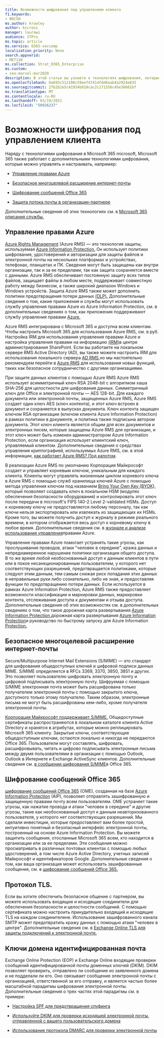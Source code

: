 ```yaml
---
title: Возможности шифрования под управлением клиента
f1.keywords:
- NOCSH
ms.author: krowley
author: kccross
manager: laurawi
audience: ITPro
ms.topic: article
ms.service: O365-seccomp
localization_priority: None
search.appverid:
- MET150
ms.collection: Strat_O365_Enterprise
ms.custom:
- seo-marvel-mar2020
description: В этой статье вы узнаете о технологиях шифрования, которые можно управлять и настраивать в Microsoft 365.
ms.openlocfilehash: 6a693c512100c59eef47414fdd6eab4a2924e835
ms.sourcegitcommit: 27b2b2e5c41934b918cac2c171556c45e36661bf
ms.translationtype: MT
ms.contentlocale: ru-RU
ms.lasthandoff: 03/19/2021
ms.locfileid: "50926237"
---
```

# <a name="customer-managed-encryption-features"></a>Возможности шифрования под управлением клиента

Наряду с технологиями шифрования в Microsoft 365 microsoft, Microsoft 365 также работает с дополнительными технологиями шифрования, которые можно управлять и настраивать, например:

- [Управление правами Azure](/azure/information-protection/what-is-azure-rms)

- [Безопасное многоцелевой расширение интернет-почты](https://blogs.technet.com/b/exchange/archive/2014/12/15/how-to-configure-s-mime-in-office-365.aspx)

- [Шифрование сообщений Office 365](https://products.office.com/en-us/exchange/office-365-message-encryption)

- [Защита потока почты в организации-партнере](/exchange/mail-flow-best-practices/use-connectors-to-configure-mail-flow/set-up-connectors-for-secure-mail-flow-with-a-partner)

Дополнительные сведения об этих технологиях см. в [Microsoft 365 описания службы.](/office365/servicedescriptions/office-365-service-descriptions-technet-library)

## <a name="azure-rights-management"></a>Управление правами Azure

[Azure Rights Management](/azure/information-protection/what-is-azure-rms) (Azure RMS) — это технология защиты, используемая [Azure Information Protection.](/information-protection/understand-explore/what-is-information-protection) Он использует политики шифрования, удостоверений и авторизации для защиты файлов и электронной почты на нескольких платформах и устройствах, телефонах, планшетах и ПК. Сведения могут быть защищены как внутри организации, так и за ее пределами, так как защита сохраняется вместе с данными. Azure RMS обеспечивает постоянную защиту всех типов файлов, защищает файлы в любом месте, поддерживает совместную работу между бизнесом, а также широкий диапазон Windows и Windows устройств. Защита Azure RMS также может дополнить политики предотвращения потери данных [(DLP).](/exchange/security-and-compliance/data-loss-prevention/data-loss-prevention) Дополнительные сведения о том, какие приложения и службы могут использовать службу управления правами Azure из Azure Information Protection, см. в дополнительных сведениях о том, как приложения поддерживают службу управления правами [Azure.](/information-protection/understand-explore/applications-support)

Azure RMS интегрирована с Microsoft 365 и доступна всем клиентам. Чтобы настроить Microsoft 365 для использования Azure RMS, см. в руб. Настройка IRM для использования управления правами Azure и настройка управления правами на информацию [(IRM)](../enterprise/activate-rms-in-microsoft-365.md)в центре администрирования SharePoint. Если вы работаете на локальном сервере RMS Active Directory (AD), вы также можете настроить IRM для использования локального сервера [AD RMS,](/office365/SecurityCompliance/configure-irm-to-use-an-on-premises-ad-rms-server)но мы настоятельно рекомендуем перейти в [Azure RMS](/azure/information-protection/migrate-from-ad-rms-to-azure-rms) для использования новых функций, таких как безопасное сотрудничество с другими организациями.

При защите данных клиентов с помощью Azure RMS Azure RMS использует асимметричный ключ RSA 2048-bit с алгоритмом хаша SHA-256 для целостности для шифрования данных. Симметричный ключ для Office и электронной почты — AES 128-bit. Для каждого документа или электронной почты, защищенных Azure RMS, Azure RMS создает один ключ AES (ключ контента), и этот ключ встроен в документ и сохраняется в выпусках документа. Ключ контента защищен ключом RSA организации (ключом клиента Azure Information Protection) в рамках политики в документе, и политика также подписына автором документа. Этот ключ клиента является общим для всех документов и электронных писем, которые защищены Azure RMS для организации, и этот ключ может быть изменен администратором Azure Information Protection, если организация использует клиентский ключ, управляемый клиентом. Дополнительные сведения о средствах управления криптографией, используемых Azure RMS, см. в этой информации, [как работает Azure RMS? Под капотом](/information-protection/understand-explore/how-does-it-work).

В реализации Azure RMS по умолчанию Корпорация Майкрософт создает и управляет корневым ключом, уникальным для каждого клиента. Клиенты могут управлять жизненным циклом корневого ключа в Azure RMS с помощью служб хранилища ключей Azure с помощью метода управления ключом под названием [Bring Your Own Key (BYOK),](/azure/information-protection/plan-implement-tenant-key) который позволяет создавать ключ в локальном HSM (модулях обеспечения безопасности оборудования) и контролировать этот ключ после передачи в microsoft's FIPS 140-2 Level 2-validated HSMs. Доступ к корневому ключу не предоставляется любому персоналу, так как ключи нельзя экспортировать или извлекать из защищающих их HSMs. Кроме того, вы можете получить доступ к журналу в режиме реального времени, в котором отображается весь доступ к корневому ключу в любое время. Дополнительные сведения см. в [журнале и анализе использования управления](/azure/information-protection/log-analyze-usage)правами Azure.

Управление правами Azure помогает устранять такие угрозы, как прослушивание проводов, атаки "человек в середине", кража данных и непреднамеренное нарушение политики организации общего доступа. В то же время любой необоснованный доступ к данным клиентов в пути или в покое несанкционированным пользователем, у которого нет соответствующих разрешений, предотвращается политиками, которые следуют этим данным, тем самым снижая риск попадания этих данных в неправильные руки либо сознательно, либо не зная, и предоставляя функции по предотвращению потери данных. Если используется в рамках Azure Information Protection, Azure RMS также предоставляет возможности классификации и маркировки данных, маркировки контента, отслеживания доступа к документам и отзыва доступа. Дополнительные сведения об этих возможностях см. в дополнительных сведениях о том, что такое дорожная карта развертывания [Azure Information Protection,](/information-protection/understand-explore/what-is-information-protection)дорожная карта развертывания [Azure Information Protection](/information-protection/plan-design/deployment-roadmap)и руководство по быстрому запуску для Azure Information [Protection.](/information-protection/get-started/infoprotect-quick-start-tutorial)

## <a name="secure-multipurpose-internet-mail-extension"></a>Безопасное многоцелевой расширение интернет-почты

Secure/Multipurpose Internet Mail Extensions (S/MIME) — это стандарт для шифрования общедоступных ключей и цифровой подписи данных MIME. S/MIME определяется в RFCs 3369, 3370, 3850, 3851 и других. Это позволяет пользователю шифровать электронную почту и цифровой подписывать электронную почту. Шифруемая с помощью S/MIME электронная почта может быть расшифрована только получателем электронной почты с помощью закрытого ключа, доступного только этому получателю. Таким образом, электронные письма не могут быть расшифрованы кем-либо, кроме получателя электронной почты.

[Корпорация Майкрософт поддерживает S/MIME.](https://blogs.technet.com/b/exchange/archive/2014/12/15/how-to-configure-s-mime-in-office-365.aspx) Общедоступные сертификаты распространяются в локальном каталоге клиента Active Directory и хранятся в атрибутах, которые можно реплицировать Microsoft 365 клиенту. Закрытые ключи, соответствующие общедоступным ключам, остаются локально и никогда не передаются Office 365. Пользователи могут составлять, шифровать, расшифровывать, читать и цифрово подписывать электронные письма между двумя пользователями в организации с помощью Outlook, Outlook в Интернете и Exchange ActiveSync клиентов. Дополнительные сведения см. [в сообщении шифрования S/MIME](https://blogs.office.com/2014/02/26/smime-encryption-now-in-office-365/)в Office 365.

## <a name="office-365-message-encryption"></a>Шифрование сообщений Office 365

[шифрование сообщений Office 365](https://products.office.com/exchange/office-365-message-encryption) (OME), созданная на базе [Azure Information Protection](/information-protection/understand-explore/what-is-information-protection) (AIP), позволяет отправлять зашифрованную и защищенную правами почту всем пользователям. OME устраняет такие угрозы, как нажатие провода и атаки "человек в середине" и другие угрозы, такие как необоснованный доступ к данным неавторизованного пользователя, у которого нет соответствующих разрешений. Мы сделали инвестиции, которые предоставляют вам более простой, интуитивно понятный и безопасный интерфейс электронной почты, построенный на основе Azure Information Protection. Вы можете защитить сообщения, отосланные Microsoft 365 всем, кто находится в организации или за ее пределами. Эти сообщения можно просматривать в различных почтовых клиентах с помощью любых удостоверений, в том числе Azure Active Directory, учетных записей Майкрософт и идентификаторов Google. Дополнительные сведения о том, как ваша организация может использовать зашифрованные сообщения, см. в [шифрование сообщений Office 365.](./ome.md)

## <a name="transport-layer-security"></a>Протокол TLS.   

Если вы хотите обеспечить безопасное общение с партнером, вы можете использовать входящие и исходящие соединители для обеспечения безопасности и целостности сообщений. С помощью сертификата можно настроить принудительно входящий и исходящие TLS на каждом соединителене. Использование зашифрованного канала SMTP может предотвратить кражу данных с помощью атаки "человек в центре". Дополнительные сведения см. в [Exchange Online TLS для защиты подключений к электронной почте.](./exchange-online-uses-tls-to-secure-email-connections.md)

## <a name="domain-keys-identified-mail"></a>Ключи домена идентифицированная почта

Exchange Online Protection (EOP) и Exchange Online входящие проверки сообщений идентифицированной почты доменных ключей (DKIM). DKIM позволяет проверить, отправлено ли сообщение из заявленного домена и не подделали ли его. Оно связывает сообщение электронной почты с организацией, ответственной за его отправку, и является частью более масштабной парадигмы шифрования электронной почты. Дополнительные сведения о трех частях этой парадигмы см. в примере:

- [Настройка SPF для предотвращения спуфинга](/office365/SecurityCompliance/set-up-spf-in-office-365-to-help-prevent-spoofing)

- [Используйте DKIM для проверки исходящей электронной почты, отправленной с вашего пользовательского домена](/office365/SecurityCompliance/use-dkim-to-validate-outbound-email)

- [Использование протокола DMARC для проверки электронной почты](/office365/SecurityCompliance/use-dmarc-to-validate-email)